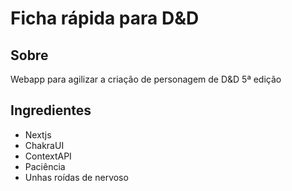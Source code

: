 # Ficha rápida para D&D

## Sobre
Webapp para agilizar a criação de personagem de D&D 5ª edição

## Ingredientes
- Nextjs
- ChakraUI
- ContextAPI
- Paciência
- Unhas roídas de nervoso